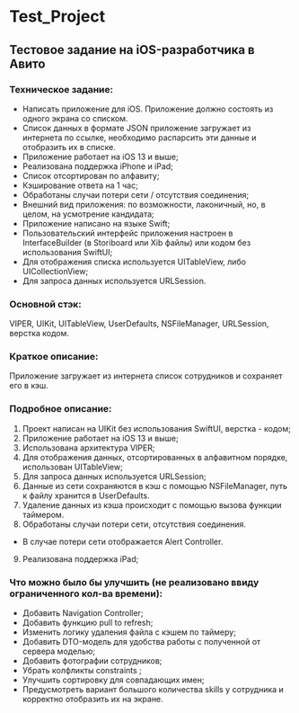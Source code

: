 # Test_Project
## Тестовое задание на iOS-разработчика в Авито

### Техническое задание:

- Написать приложение для iOS. Приложение должно состоять из одного экрана со списком. 
- Список данных в формате JSON приложение загружает из интернета по ссылке, необходимо распарсить эти данные и отобразить их в списке.
- Приложение работает на iOS 13 и выше;
- Реализована поддержка iPhone и iPad;
- Список отсортирован по алфавиту;
- Кэширование ответа на 1 час;
- Обработаны случаи потери сети / отсутствия соединения;
- Внешний вид приложения: по возможности, лаконичный, но, в целом, на усмотрение кандидата;
- Приложение написано на языке Swift;
- Пользовательский интерфейс приложения настроен в InterfaceBuilder (в Storiboard или Xib файлы) или кодом без использования SwiftUI;
- Для отображения списка используется UITableView, либо UICollectionView;
- Для запроса данных используется URLSession.


### Основной стэк:
VIPER, UIKit, UITableView, UserDefaults, NSFileManager, URLSession, верстка кодом.

### Краткое описание:
Приложение загружает из интернета список сотрудников и сохраняет его в кэш.

### Подробное описание:
1. Проект написан на UIKit без использования SwiftUI, верстка - кодом;
2. Приложение работает на iOS 13 и выше;
3. Использована архитектура VIPER;
4. Для отображения данных, отсортированных в алфавитном порядке, использован UITableView;
5. Для запроса данных используется URLSession;
6. Данные из сети сохраняются в кэш с помощью NSFileManager, путь к файлу хранится в UserDefaults.
7. Удаление данных из кэша происходит с помощью вызова функции таймером.
8. Обработаны случаи потери сети, отсутствия соединения.
- В случае потери сети отображается Alert Controller.
9. Реализована поддержка iPad;

### Что можно было бы улучшить (не реализовано ввиду ограниченного кол-ва времени):
- Добавить Navigation Controller;
- Добавить функцию pull to refresh;
- Изменить логику удаления файла с кэшем по таймеру;
- Добавить DTO-модель для удобства работы с полученной от сервера моделью;
- Добавить фотографии сотрудников;
- Убрать колфликты constraints ;
- Улучшить сортировку для совпадающих имен;
- Предусмотреть вариант большого количества skills у сотрудника и корректно отобразить их на экране.

